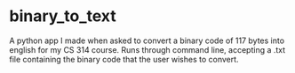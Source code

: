 # binary_to_text
A python app I made when asked to convert a binary code of 117 bytes into english for my CS 314 course. Runs through command line, accepting a .txt file containing the binary code that the user wishes to convert.

